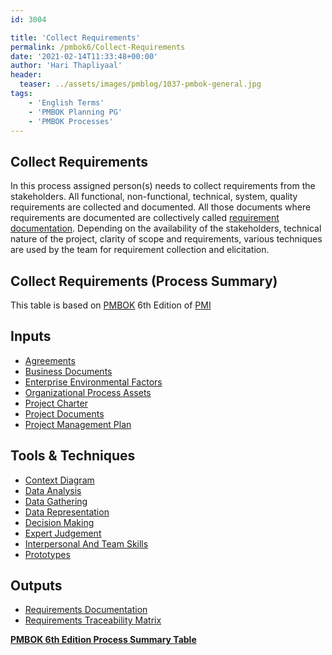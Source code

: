 ```yaml
---
id: 3004    

title: 'Collect Requirements'
permalink: /pmbok6/Collect-Requirements
date: '2021-02-14T11:33:48+00:00'
author: 'Hari Thapliyaal'
header:
  teaser: ../assets/images/pmblog/1037-pmbok-general.jpg
tags:
    - 'English Terms'
    - 'PMBOK Planning PG'
    - 'PMBOK Processes'
---
```


## Collect Requirements

In this process assigned person(s) needs to collect requirements from the stakeholders. All functional, non-functional, technical, system, quality requirements are collected and documented. All those documents where requirements are documented are collectively called [requirement documentation](/pmbok6/requirement_documentation). Depending on the availability of the stakeholders, technical nature of the project, clarity of scope and requirements, various techniques are used by the team for requirement collection and elicitation.

## Collect Requirements (Process Summary)

This table is based on [PMBOK](https://www.pmi.org/pmbok-guide-standards) 6th Edition of [PMI](https://www.pmi.org/)

## Inputs

- [Agreements](/pmbok6/agreements)
- [Business Documents](/pmbok6/business-documents)
- [Enterprise Environmental Factors](/pmbok6/enterprise-environmental-factors)
- [Organizational Process Assets](/pmbok6/organizational-process-assets)
- [Project Charter](/pmbok6/project-charter)
- [Project Documents](/pmbok6/project-documents)
- [Project Management Plan](/pmbok6/project-management-plan)

## Tools & Techniques

- [Context Diagram](/pmbok6/context-diagram)
- [Data Analysis](/pmbok6/data-analysis)
- [Data Gathering](/pmbok6/data-gathering)
- [Data Representation](/pmbok6/data-representation)
- [Decision Making](/pmbok6/decision-making)
- [Expert Judgement](/pmbok6/expert-judgement)
- [Interpersonal And Team Skills](/pmbok6/interpersonal-and-team-skills)
- [Prototypes](/pmbok6/prototypes)

## Outputs

- [Requirements Documentation](/pmbok6/requirements-documentation)
- [Requirements Traceability Matrix](/pmbok6/requirements-traceability-matrix)

**[PMBOK 6th Edition Process Summary Table](/pmbok6/process-groups-and-processes-in-pmbok6/)**